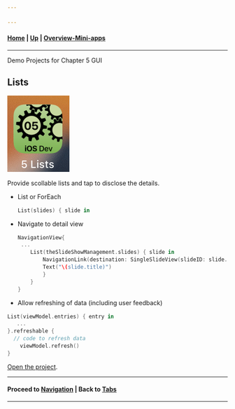```yaml
---

---
```

#### [Home](../../README.md) | [Up](../README.md) | [Overview-Mini-apps](../../demo-apps.md)

---


Demo Projects for Chapter 5 GUI 


## Lists

![](screenshots/05-GUI-Lists.png)


Provide scollable lists and tap to disclose the details.

* List or ForEach

	```swift
	List(slides) { slide in
	```
	
* Navigate to detail view

	```swift
	NavigationView{
	 ...
		List(theSlideShowManagement.slides) { slide in
   			NavigationLink(destination: SingleSlideView(slideID: slide.id)) {
            Text("\(slide.title)")
        	}
   		}
   	}
	```


* Allow refreshing of data (including user feedback)

```swift
List(viewModel.entries) { entry in
   ...
}.refreshable {
  // code to refresh data
	viewModel.refresh()
}

```
 
	
	
[Open the project](./omd-ios-devel-chapter-05-SwiftUI-Lists.xcodeproj).

	
---
#### Proceed to [Navigation](../Navigation/README.md) | Back to [Tabs](../Tabs/README.md)

---